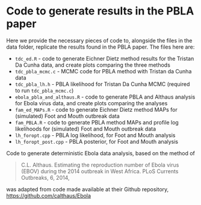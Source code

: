 # Code to generate results in the PBLA paper

Here we provide the necessary pieces of code to, alongside the files in the data folder, replicate the results found in the PBLA paper. 
The files here are:

* `tdc_ed.R` - code to generate Eichner Dietz method results for the Tristan Da Cunha data, and create plots comparing the three methods
* `tdc_pbla_mcmc.c` - MCMC code for PBLA method with Tristan da Cunha data
* `tdc_pbla_lh.h` - PBLA likelihood for Tristan Da Cunha MCMC (required to run `tdc_pbla_mcmc.c`)
* `ebola_pbla_and_althaus.R` - code to generate PBLA and Althaus analysis for Ebola virus data, and create plots comparing the analyses
* `fam_ed_MAPs.R` - code to generate Eichner Dietz method MAPs for (simulated) Foot and Mouth outbreak data
* `fam_PBLA.R` - code to generate PBLA method MAPs and profile log likelihoods for (simulated) Foot and Mouth outbreak data
* `lh_foropt.cpp` - PBLA log likelihood, for Foot and Mouth analysis
* `lh_foropt_post.cpp` - PBLA posterior, for Foot and Mouth analysis

Code to generate deterministic Ebola data analysis, based on the method of 
> C.L. Althaus. Estimating the reproduction number of Ebola virus (EBOV) during
> the 2014 outbreak in West Africa. PLoS Currents Outbreaks, 6, 2014,

was adapted from code made available at their Github repository, https://github.com/calthaus/Ebola


